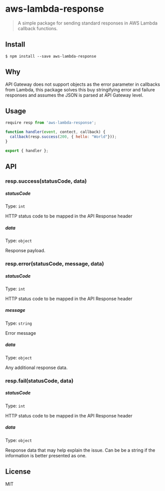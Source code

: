 # aws-lambda-response

> A simple package for sending standard responses in AWS Lambda callback functions.

## Install
```
$ npm install --save aws-lambda-response
```

## Why
API Gateway does not support objects as the error parameter in callbacks from Lambda, this package solves this buy stringifying error and failure responses and assumes the JSON is parsed at API Gateway level. 


## Usage

```js
require resp from 'aws-lambda-response';

function handler(event, contect, callback) {
  callback(resp.success(200, { hello: "World"}));
}

export { handler };

```


## API

### resp.success(statusCode, data)

##### statusCode

Type: `int`

HTTP status code to be mapped in the API Response header

##### data

Type: `object`

Response payload.

### resp.error(statusCode, message, data)

##### statusCode

Type: `int`

HTTP status code to be mapped in the API Response header

##### message

Type: `string`

Error message

##### data

Type: `object`

Any additional response data.

### resp.fail(statusCode, data)

##### statusCode

Type: `int`

HTTP status code to be mapped in the API Response header

##### data

Type: `object`

Response data that may help explain the issue. Can be be a string if the information is better presented as one.


## License

MIT
